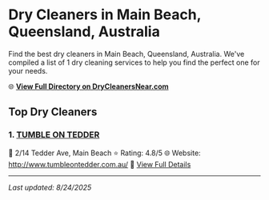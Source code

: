 # Dry Cleaners in Main Beach, Queensland, Australia

Find the best dry cleaners in Main Beach, Queensland, Australia. We've compiled a list of 1 dry cleaning services to help you find the perfect one for your needs.

🌐 **[View Full Directory on DryCleanersNear.com](https://drycleanersnear.com/city/Australia/Queensland/Main%20Beach)**

## Top Dry Cleaners

### 1. [TUMBLE ON TEDDER](https://drycleanersnear.com/dryCleaner/68aa732539cc7c0899005889/tumble-on-tedder)
📍 2/14 Tedder Ave, Main Beach
⭐ Rating: 4.8/5
🌐 Website: http://www.tumbleontedder.com.au/
🔗 [View Full Details](https://drycleanersnear.com/dryCleaner/68aa732539cc7c0899005889/tumble-on-tedder)


---

*Last updated: 8/24/2025*
